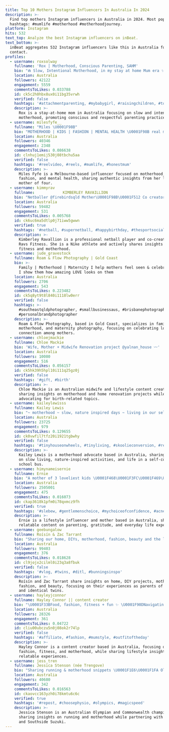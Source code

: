 ```yaml
---
title: Top 10 Mothers Instagram Influencers In Australia In 2024
description: >-
  Find top mothers Instagram influencers in Australia in 2024. Most popular
  hashtags: #mumlife #motherhood #motherhoodjourney.
platform: Instagram
hits: 532
text_top: Analyze the best Instagram influencers on inBeat.
text_bottom: >-
  inBeat aggregates 532 Instagram influencers like this in Australia for you to
  contact.
profiles:
  - username: roxsolway
    fullname: 'Rox │ Motherhood, Conscious Parenting, SAHM'
    bio: "⋒ Slow, Intentional Motherhood, in my stay at home Mum era ✨ • Encouraging you through Conscious, Connected + Respectful Parenting \U0001F90E"
    location: Australia
    followers: 42122
    engagement: 5559
    commentsToLikes: 0.033788
    id: ck5c2h0hbx8ux0i11bg35vrwh
    verified: false
    hashtags: '#attachmentparenting, #mybabygirl, #raisingchildren, #toddlers'
    description: >-
      Rox is a stay-at-home mom in Australia focusing on slow and intentional
      motherhood, promoting conscious and respectful parenting practices.
  - username: milesfyfe__
    fullname: "Miles \U0001F98B"
    bio: "MOTHERHOOD | KIDS | FASHION | MENTAL HEALTH \U0001F98B real motherhood \U0001F98B four kids \U0001F467\U0001F3FC\U0001F467\U0001F3FC\U0001F467\U0001F3FC\U0001F466\U0001F48D MELBOURNE VIC - DM TO COLLAB"
    location: Australia
    followers: 40346
    engagement: 2348
    commentsToLikes: 0.086638
    id: clnhuj1emij530j08tbchu5aa
    verified: false
    hashtags: '#reelvideo, #reels, #mumlife, #honestmum'
    description: >-
      Miles Fyfe is a Melbourne-based influencer focused on motherhood, kids,
      fashion, and mental health, sharing authentic insights from her life as a
      mother of four.
  - username: kimmyrav
    fullname: ⠀⠀⠀⠀⠀⠀⠀   KIMBERLEY RAVAILLION
    bio: "Netballer @firebirdsqld Mother\U0001F98B\U0001F512 Co creator @ravsfitness @nike athlete Management @vivid_sport"
    location: Australia
    followers: 59482
    engagement: 531
    commentsToLikes: 0.005768
    id: ck6uc6ma5dtlp0j71iww5gwwn
    verified: true
    hashtags: '#netball, #supernetball, #happybirthday, #thesportsocial'
    description: >-
      Kimberley Ravallion is a professional netball player and co-creator of
      Ravs Fitness. She is a Nike athlete and actively shares insights on
      fitness and motherhood.
  - username: jude_gravestock
    fullname: Roam & Flow Photography | Gold Coast
    bio: >-
      Family | Motherhood | Maternity I help mothers feel seen & celebrated and
      I show them how amazing LOVE looks on them
    location: Australia
    followers: 2706
    engagement: 543
    commentsToLikes: 0.223482
    id: ck5q8yt9t8l840i1118lw0err
    verified: false
    hashtags: >-
      #southeastqldphotographer, #smallbusinessaus, #brisbanephotographer,
      #personalbrandphotographer
    description: >-
      Roam & Flow Photography, based in Gold Coast, specializes in family,
      motherhood, and maternity photography, focusing on celebrating love and
      connection among mothers.
  - username: chloejmackie
    fullname: Chloe Mackie
    bio: 'Wife, Mother + Midwife Renovation project @yalnan_house 〰️'
    location: Australia
    followers: 10080
    engagement: 516
    commentsToLikes: 0.056157
    id: ck5hk39h5hpl10i111q25gz0j
    verified: false
    hashtags: '#gift, #birth'
    description: >-
      Chloe Mackie is an Australian midwife and lifestyle content creator,
      sharing insights on motherhood and home renovation projects while
      advocating for birth-related topics.
  - username: kaileylewisss
    fullname: Kailey Lewis
    bio: "~ motherhood ~ slow, nature inspired days ~ living in our self converted school bus \U0001F3F9 @her_museofwomanhood \U0001F48C itskaileylewis@gmail.com"
    location: Australia
    followers: 23725
    engagement: 979
    commentsToLikes: 0.129655
    id: ck0vwfil7tfz20i1921tgbwhy
    verified: false
    hashtags: '#tinyhouseonwheels, #tinyliving, #skoolieconversion, #renovation'
    description: >-
      Kailey Lewis is a motherhood advocate based in Australia, sharing insights
      on slow living, nature-inspired activities, and life in a self-converted
      school bus.
  - username: himynameisernie
    fullname: Ernie
    bio: "A mother of 3 loveliest kids \U0001F468\U0001F3FC\U0001F469‍\U0001F9B0\U0001F466\U0001F3FB An ordinary person with a grateful heart ❤️"
    location: Australia
    followers: 2505001
    engagement: 475
    commentsToLikes: 0.016073
    id: ckap3618k1pfm0i78qxmcz9fh
    verified: true
    hashtags: '#slebew, #gentlemenschoice, #mychoiceofconfidence, #acnecarefacialwash'
    description: >-
      Ernie is a lifestyle influencer and mother based in Australia, sharing
      relatable content on parenting, gratitude, and everyday life experiences.
  - username: geebungalow
    fullname: Roísín & Zac Tarrant
    bio: "Sharing our home, DIYs, motherhood, fashion, beauty and the life in between! \U0001F380\U0001FAF6\U0001F3FC Toddler + identical twins \U0001F476\U0001F3FB\U0001F476\U0001F3FB\U0001F476\U0001F3FB \U0001F48C grace@ivytalentco.com.au"
    location: Australia
    followers: 99403
    engagement: 376
    commentsToLikes: 0.018628
    id: cl9jojx2cilml0i23q3a8fbuk
    verified: false
    hashtags: '#vlog, #twins, #ditl, #bunningsinspo'
    description: >-
      Roísín and Zac Tarrant share insights on home, DIY projects, motherhood,
      fashion, and beauty, focusing on their experiences as parents of a toddler
      and identical twins.
  - username: hayleyjconnor
    fullname: Hayley Connor || content creator
    bio: "\U0001F33BFood, fashion, fitness + fun ✨ \U0001F90DNavigating motherhood \U0001F374Living life without restriction \U0001F31ESun lover + Coffee addict \U0001F380Mum to Maisie ⬇️Codes"
    location: Australia
    followers: 28326
    engagement: 361
    commentsToLikes: 0.04722
    id: cliu00ubczu5n0j08ok2r74lp
    verified: false
    hashtags: '#affiliate, #fashion, #mumstyle, #outfitoftheday'
    description: >-
      Hayley Connor is a content creator based in Australia, focusing on food,
      fashion, fitness, and motherhood, while sharing lifestyle insights and
      relatable experiences.
  - username: jess_tren
    fullname: Jessica Stenson (née Trengove)
    bio: "Sharing running & motherhood snippets \U0001F1E6\U0001F1FA Olympian & ‘22 Commonwealth champion \U0001F3C3\U0001F3FC‍♀️ @lululemonausnz @southsidesuzuki ambassador Contact: @au_tla"
    location: Australia
    followers: 40680
    engagement: 342
    commentsToLikes: 0.016563
    id: ckaovcc163yzh0i78kmtu6c6c
    verified: true
    hashtags: '#repost, #choosephysio, #olympics, #magicspeed'
    description: >-
      Jessica Stenson is an Australian Olympian and Commonwealth champion,
      sharing insights on running and motherhood while partnering with Lululemon
      and Southside Suzuki.
---
```


